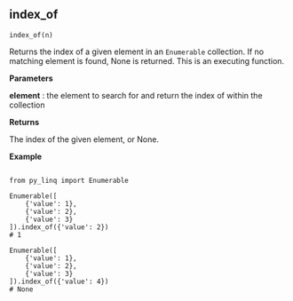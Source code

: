 ## index_of

`index_of(n)`

Returns the index of a given element in an `Enumerable` collection. If no matching element is found, None is returned. This is an executing function.

**Parameters**

__element__ : the element to search for and return the index of within the collection

**Returns**

The index of the given element, or None.

**Example**

<pre><code>
from py_linq import Enumerable

Enumerable([
    {'value': 1},
    {'value': 2},
    {'value': 3}
]).index_of({'value': 2})
# 1

Enumerable([
    {'value': 1},
    {'value': 2},
    {'value': 3}
]).index_of({'value': 4})
# None
</code></pre>